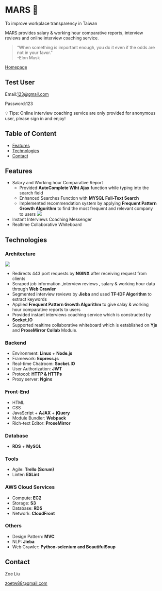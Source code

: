  # MARS  :rocket:

To improve workplace transparency in Taiwan

MARS provides salary & working hour comparative reports, interview reviews and online interview coaching service.

>“When something is important enough, you do it even if the odds are not in your favor.” <br>
> -Elon Musk 

[Homepage](https://mars-interviews.club) 

## Test User

Email:123@gmail.com

Password:123

💡 Tips: Online interview coaching service are only provided for anonymous user, please sign in and enjoy!

## Table of Content

- [Features](#Features)
- [Technologies](#Technologies)
- [Contact](#Contact)

## Features

- Salary and Working hour Comparative Report
  -  Provided **AutoComplete Wiht Ajax** function while typing into the search field
  -  Enhanced Searches Function with **MYSQL Full-Text Search** 
  -  Implemented recommendation system by applying **Frequent Pattern Growth Algorithm** to find the most frequent and relevant company to users 
![](https://zoesandbox.s3-ap-southeast-1.amazonaws.com/img/searchResult.gif)
- Instant Interviews Coaching Messenger
- Realtime Collaborative Whiteboard
 

## Technologies

### Architecture

![](https://zoesandbox.s3-ap-southeast-1.amazonaws.com/img/architecture.png)
- Redirects 443 port requests by **NGINX** after receiving request from clients
- Scraped job information ,interview reviews , salary & working hour data through **Web Crawler**
- Segmented interview reviews by **Jieba** and used **TF-IDF Algorithm** to extract keywords 
- Applied **Frequent Pattern Growth Algorithm** to give salay & working hour comparative reports to users
- Provided instant interviews coaching service which is constructed by **Socket.IO** 
- Supported realtime collaborative whiteboard which is established on **Yjs** and **ProseMirror Collab** Module.


### Backend

- Environment: **Linux** + **Node.js**
- Framework: **Express.js**
- Real-time Chatroom: **Socket.IO**
- User Authorization: **JWT**
- Protocol: **HTTP & HTTPs**
- Proxy server: **Nginx**

### Front-End

- HTML
- CSS
- JavaScript + **AJAX** + **jQuery**
- Module Bundler: **Webpack**
- Rich-text Editor: **ProseMirror**


### Database

- **RDS** + **MySQL**



### Tools
- Agile: **Trello (Scrum)**
- Linter: **ESLint**

### AWS Cloud Services

- Compute: **EC2**
- Storage: **S3**
- Database: **RDS**
- Network: **CloudFront**

### Others
- Design Pattern: **MVC**
- NLP: **Jieba**
- Web Crawler: **Python-selenium and BeautifulSoup**

## Contact

Zoe Liu

zoetw88@gmail.com
